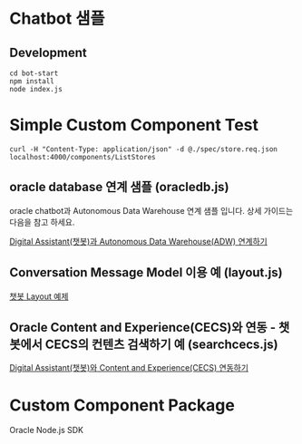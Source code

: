 # Chatbot 샘플

## Development
```shell
cd bot-start
npm install
node index.js
```

# Simple Custom Component Test
```shell
curl -H "Content-Type: application/json" -d @./spec/store.req.json localhost:4000/components/ListStores
```

## oracle database 연계 샘플 (oracledb.js)

oracle chatbot과 Autonomous Data Warehouse 연계 샘플 입니다. 
상세 가이드는 다음을 참고 하세요.

[Digital Assistant(챗봇)과 Autonomous Data Warehouse(ADW) 연계하기](https://mee-nam-lee.github.io/chatbot/2019/01/21/chatbot_adw.html)

## Conversation Message Model 이용 예 (layout.js)

[챗봇 Layout 예제](https://mee-nam-lee.github.io/chatbot/2019/%EC%B1%97%EB%B4%87-Layout/)

## Oracle Content and Experience(CECS)와 연동 - 챗봇에서 CECS의 컨텐츠 검색하기 예 (searchcecs.js)

[Digital Assistant(챗봇)와 Content and Experience(CECS) 연동하기](https://mee-nam-lee.github.io/chatbot/2019/chatbot_cecs/)

# Custom Component Package
Oracle Node.js SDK
